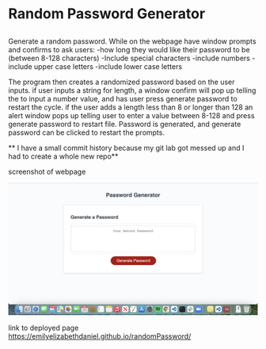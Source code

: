 # Random Password Generator

##
Generate a random password. While on the webpage have window prompts and confirms to ask users:
-how long they would like their password to be (between 8-128 characters)
-Include special characters
-include numbers
-include upper case letters
-include lower case letters

The program then creates a randomized password based on the user inputs. 
if user inputs a string for length, a window confirm will pop up telling the to input a number value, and has user press generate password to restart the cycle. 
if the user adds a length less than 8 or longer than 128 an alert window pops up telling user to enter a value between 8-128 and press generate password to restart file. 
Password is generated, and generate password can be clicked to restart the prompts.

** I have a small commit history because my git lab got messed up and I had to create a whole new repo**

screenshot of webpage

![Screen cap of html webpage](./assets/screenshot.png)

link to deployed page
https://emilyelizabethdaniel.github.io/randomPassword/